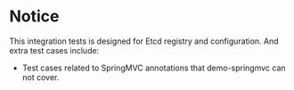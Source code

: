 # Notice

This integration tests is designed for Etcd registry and configuration. And extra test cases include:

* Test cases related to SpringMVC annotations that demo-springmvc can not cover. 

